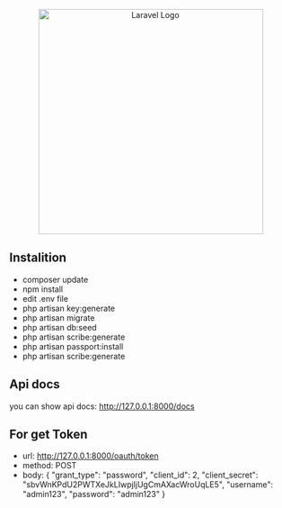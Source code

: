 <p align="center"><a href="https://laravel.com" target="_blank"><img src="https://raw.githubusercontent.com/laravel/art/master/logo-lockup/5%20SVG/2%20CMYK/1%20Full%20Color/laravel-logolockup-cmyk-red.svg" width="400" alt="Laravel Logo"></a></p>

## Instalition
- composer update
- npm install
- edit .env file
- php artisan key:generate
- php artisan migrate
- php artisan db:seed
- php artisan scribe:generate
- php artisan passport:install
- php artisan scribe:generate
## Api docs
you can show api docs: http://127.0.0.1:8000/docs
## For get Token
- url: http://127.0.0.1:8000/oauth/token
- method: POST
- body: 
 {
     "grant_type": "password",
     "client_id": 2,
     "client_secret": "sbvWnKPdU2PWTXeJkLIwpjljUgCmAXacWroUqLE5",
     "username": "admin123",
     "password": "admin123"
 }
